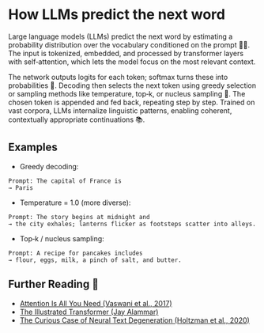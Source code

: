 # How LLMs predict the next word

Large language models (LLMs) predict the next word by estimating a probability distribution over the vocabulary conditioned on the prompt 🧠🔤. The input is tokenized, embedded, and processed by transformer layers with self‑attention, which lets the model focus on the most relevant context.

The network outputs logits for each token; softmax turns these into probabilities 🎯. Decoding then selects the next token using greedy selection or sampling methods like temperature, top‑k, or nucleus sampling 🎲. The chosen token is appended and fed back, repeating step by step. Trained on vast corpora, LLMs internalize linguistic patterns, enabling coherent, contextually appropriate continuations 📚.

## Examples

- Greedy decoding:
```text
Prompt: The capital of France is
→ Paris
```

- Temperature = 1.0 (more diverse):
```text
Prompt: The story begins at midnight and
→ the city exhales; lanterns flicker as footsteps scatter into alleys.
```

- Top‑k / nucleus sampling:
```text
Prompt: A recipe for pancakes includes
→ flour, eggs, milk, a pinch of salt, and butter.
```

## Further Reading 🔗
- [Attention Is All You Need (Vaswani et al., 2017)](https://arxiv.org/abs/1706.03762)
- [The Illustrated Transformer (Jay Alammar)](https://jalammar.github.io/illustrated-transformer/)
- [The Curious Case of Neural Text Degeneration (Holtzman et al., 2020)](https://arxiv.org/abs/1904.09751)

